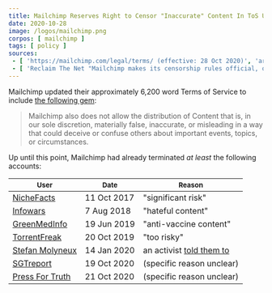 ```yaml
---
title: Mailchimp Reserves Right to Censor "Inaccurate" Content In ToS Update
date: 2020-10-28
image: /logos/mailchimp.png
corpos: [ mailchimp ]
tags: [ policy ]
sources:
 - [ 'https://mailchimp.com/legal/terms/ (effective: 28 Oct 2020)', 'archive.is/spOEk' ]
 - [ 'Reclaim The Net "Mailchimp makes its censorship rules official, outlines right to ban users for “inaccurate” content" by Didi Rankovic (29 Oct 2020)', 'reclaimthenet.org/mailchimp-misinformation-censorship/' ]
---
```


Mailchimp updated their approximately 6,200 word Terms of
Service to include [the following gem](https://archive.is/spOEk#selection-2883.0-2883.230):

> Mailchimp also does not allow the distribution of Content that is, in our
> sole discretion, materially false, inaccurate, or misleading in a way that
> could deceive or confuse others about important events, topics, or
> circumstances.

Up until this point, Mailchimp had already terminated _at least_ the following
accounts:

| <small>User</small> | <small>Date</small> | <small>Reason</small>
|---|---|---|
| [NicheFacts](/e/mailchimp-bans-niche-facts/) | 11 Oct 2017 | "significant risk" |
| [Infowars](/e/mailchimp-linkedin-ban-infowars/) | 7 Aug 2018 | "hateful content" |
| [GreenMedInfo](/e/mailchimp-bans-greenmedinfo/) | 19 Jun 2019 | "anti-vaccine content" |
| [TorrentFreak](/e/mailchimp-bans-torrent-freak/) | 20 Oct 2019 | "too risky" |
| [Stefan Molyneux](/e/mailchimp-bans-stefan-molyneux/) | 14 Jan 2020 | an activist [told them to](https://archive.is/GE3n3) |
| [SGTreport](/e/mailchimp-bans-sgtreport/) | 19 Oct 2020 | (specific reason unclear) |
| [Press For Truth](/e/mailchimp-bans-press-for-truth/) | 21 Oct 2020 | (specific reason unclear) |
